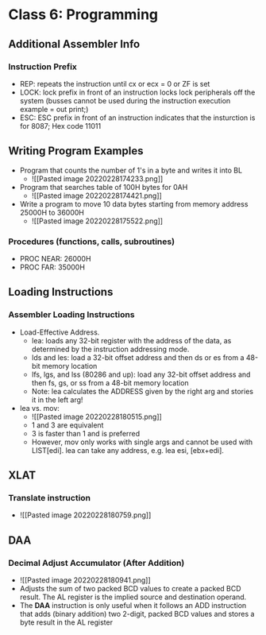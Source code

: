 # Class 6: Programming
## Additional Assembler Info
### Instruction Prefix
- REP: repeats the instruction until cx or ecx = 0 or ZF is set
- LOCK: lock prefix in front of an instruction locks lock peripherals off the system (busses cannot be used during the instruction execution example = out print;)
- ESC: ESC prefix in front of an instruction indicates that the insturction is for 8087; Hex code 11011
## Writing Program Examples
- Program that counts the number of 1's in a byte and writes it into BL
	- ![[Pasted image 20220228174233.png]]
- Program that searches table of 100H bytes for 0AH
	- ![[Pasted image 20220228174421.png]]
- Write a program to move 10 data bytes starting from memory address 25000H to 36000H
	- ![[Pasted image 20220228175522.png]]
### Procedures (functions, calls, subroutines)
- PROC NEAR: 26000H
- PROC FAR: 35000H
## Loading Instructions
### Assembler Loading Instructions
- Load-Effective Address.
	- lea: loads any 32-bit register with the address of the data, as determined by the instruction addressing mode.
	- lds and les: load a 32-bit offset address and then ds or es from a 48-bit memory location
	- lfs, lgs, and lss (80286 and up): load any 32-bit offset address and then fs, gs, or ss from a 48-bit memory location
	- Note: lea calculates the ADDRESS given by the right arg and stories it in the left arg!
- lea vs. mov:
	- ![[Pasted image 20220228180515.png]]
	- 1 and 3 are equivalent
	- 3 is faster than 1 and is preferred
	- However, mov only works with single args and cannot be used with LIST[edi]. lea can take any address, e.g. lea esi, [ebx+edi].
## XLAT
### Translate instruction
- ![[Pasted image 20220228180759.png]]
## DAA 
### Decimal Adjust Accumulator (After Addition)
- ![[Pasted image 20220228180941.png]]
- Adjusts the sum of two packed BCD values to create a packed BCD result. The AL register is the implied source and destination operand. 
- The **DAA** instruction is only useful when it follows an ADD instruction that adds (binary addition) two 2-digit, packed BCD values and stores a byte result in the AL register
